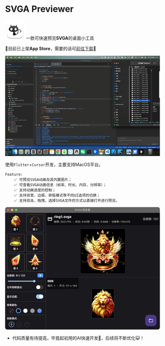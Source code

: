 # SVGA Previewer

![icon](https://github.com/Rogue24/JPCover/raw/master/svga_previewer/icon.png) 一款可快速预览**SVGA**的桌面小工具

🌟目前已上架**App Store**，需要的话可[前往下载](https://apps.apple.com/cn/app/svga-previewer/id6742708146?mt=12)🌟

![example](https://github.com/Rogue24/JPCover/raw/master/svga_previewer/example.gif)

使用`Flutter`+`Cursor`开发，主要支持MacOS平台。

    Feature:
        ✅ 可预览SVGA动画及其内置图片；
        ✅ 可查看SVGA动画信息（帧率、时长、内存、分辨率）；
        ✅ 支持动画进度的控制；
        ✅ 支持背景、边框、排版模式等不同UI选项的切换；
        ✅ 支持双击、拖拽、选择SVGA文件的方式以直接打开进行预览。

![main](https://github.com/Rogue24/JPCover/raw/master/svga_previewer/main.png)

- 代码质量有待提高，毕竟起初用的AI快速开发🤖，后续将不断优化😺！
